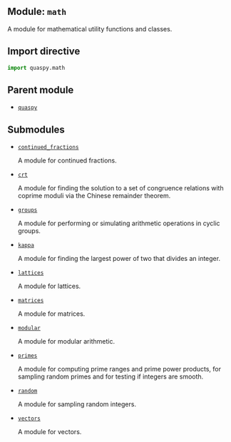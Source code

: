 ## Module: <code>math</code>
A module for mathematical utility functions and classes.

## Import directive
```python
import quaspy.math
```

## Parent module
- [<code>quaspy</code>](../README.md)

## Submodules
- [<code>continued_fractions</code>](continued_fractions/README.md)

  A module for continued fractions.

- [<code>crt</code>](crt/README.md)

  A module for finding the solution to a set of congruence relations with coprime moduli via the Chinese remainder theorem.

- [<code>groups</code>](groups/README.md)

  A module for performing or simulating arithmetic operations in cyclic groups.

- [<code>kappa</code>](kappa/README.md)

  A module for finding the largest power of two that divides an integer.

- [<code>lattices</code>](lattices/README.md)

  A module for lattices.

- [<code>matrices</code>](matrices/README.md)

  A module for matrices.

- [<code>modular</code>](modular/README.md)

  A module for modular arithmetic.

- [<code>primes</code>](primes/README.md)

  A module for computing prime ranges and prime power products, for sampling random primes and for testing if integers are smooth.

- [<code>random</code>](random/README.md)

  A module for sampling random integers.

- [<code>vectors</code>](vectors/README.md)

  A module for vectors.

